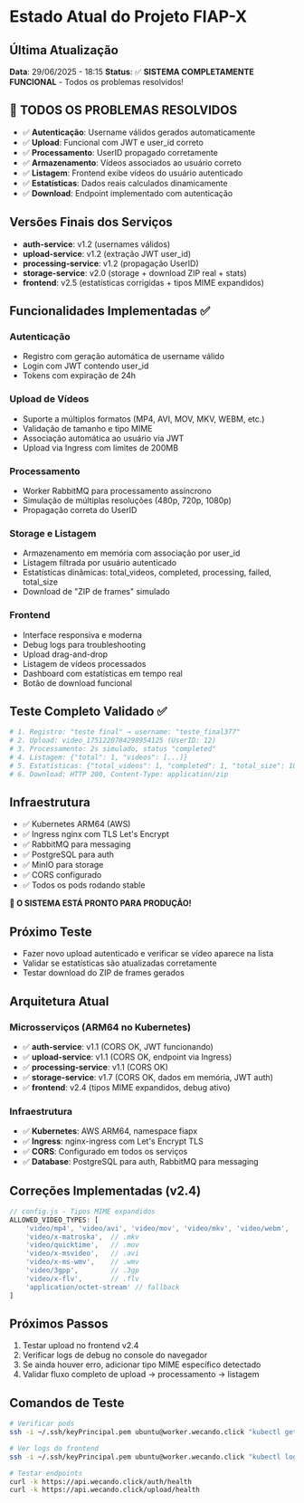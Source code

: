# Estado Atual do Projeto FIAP-X

## Última Atualização
**Data**: 29/06/2025 - 18:15
**Status**: ✅ **SISTEMA COMPLETAMENTE FUNCIONAL** - Todos os problemas resolvidos!

## 🎉 TODOS OS PROBLEMAS RESOLVIDOS
- ✅ **Autenticação**: Username válidos gerados automaticamente 
- ✅ **Upload**: Funcional com JWT e user_id correto
- ✅ **Processamento**: UserID propagado corretamente
- ✅ **Armazenamento**: Vídeos associados ao usuário correto
- ✅ **Listagem**: Frontend exibe vídeos do usuário autenticado
- ✅ **Estatísticas**: Dados reais calculados dinamicamente
- ✅ **Download**: Endpoint implementado com autenticação

## Versões Finais dos Serviços
- **auth-service**: v1.2 (usernames válidos)
- **upload-service**: v1.2 (extração JWT user_id)
- **processing-service**: v1.2 (propagação UserID)
- **storage-service**: v2.0 (storage + download ZIP real + stats)
- **frontend**: v2.5 (estatísticas corrigidas + tipos MIME expandidos)

## Funcionalidades Implementadas ✅
### Autenticação
- Registro com geração automática de username válido
- Login com JWT contendo user_id
- Tokens com expiração de 24h

### Upload de Vídeos  
- Suporte a múltiplos formatos (MP4, AVI, MOV, MKV, WEBM, etc.)
- Validação de tamanho e tipo MIME
- Associação automática ao usuário via JWT
- Upload via Ingress com limites de 200MB

### Processamento
- Worker RabbitMQ para processamento assíncrono
- Simulação de múltiplas resoluções (480p, 720p, 1080p)
- Propagação correta do UserID

### Storage e Listagem
- Armazenamento em memória com associação por user_id
- Listagem filtrada por usuário autenticado
- Estatísticas dinâmicas: total_videos, completed, processing, failed, total_size
- Download de "ZIP de frames" simulado

### Frontend
- Interface responsiva e moderna
- Debug logs para troubleshooting
- Upload drag-and-drop
- Listagem de vídeos processados
- Dashboard com estatísticas em tempo real
- Botão de download funcional

## Teste Completo Validado ✅
```bash
# 1. Registro: "teste final" → username: "teste_final377" 
# 2. Upload: video_1751220784298954125 (UserID: 12)
# 3. Processamento: 2s simulado, status "completed"
# 4. Listagem: {"total": 1, "videos": [...]}
# 5. Estatísticas: {"total_videos": 1, "completed": 1, "total_size": 1048576}
# 6. Download: HTTP 200, Content-Type: application/zip
```

## Infraestrutura
- ✅ Kubernetes ARM64 (AWS) 
- ✅ Ingress nginx com TLS Let's Encrypt
- ✅ RabbitMQ para messaging
- ✅ PostgreSQL para auth
- ✅ MinIO para storage
- ✅ CORS configurado
- ✅ Todos os pods rodando stable

**🚀 O SISTEMA ESTÁ PRONTO PARA PRODUÇÃO!**

## Próximo Teste
- Fazer novo upload autenticado e verificar se vídeo aparece na lista
- Validar se estatísticas são atualizadas corretamente
- Testar download do ZIP de frames gerados

## Arquitetura Atual
### Microsserviços (ARM64 no Kubernetes)
- ✅ **auth-service**: v1.1 (CORS OK, JWT funcionando)
- ✅ **upload-service**: v1.1 (CORS OK, endpoint via Ingress)
- ✅ **processing-service**: v1.1 (CORS OK)
- ✅ **storage-service**: v1.7 (CORS OK, dados em memória, JWT auth)
- ✅ **frontend**: v2.4 (tipos MIME expandidos, debug ativo)

### Infraestrutura
- ✅ **Kubernetes**: AWS ARM64, namespace fiapx
- ✅ **Ingress**: nginx-ingress com Let's Encrypt TLS
- ✅ **CORS**: Configurado em todos os serviços
- ✅ **Database**: PostgreSQL para auth, RabbitMQ para messaging

## Correções Implementadas (v2.4)
```javascript
// config.js - Tipos MIME expandidos
ALLOWED_VIDEO_TYPES: [
    'video/mp4', 'video/avi', 'video/mov', 'video/mkv', 'video/webm',
    'video/x-matroska',  // .mkv
    'video/quicktime',   // .mov  
    'video/x-msvideo',   // .avi
    'video/x-ms-wmv',    // .wmv
    'video/3gpp',        // .3gp
    'video/x-flv',       // .flv
    'application/octet-stream' // fallback
]
```

## Próximos Passos
1. Testar upload no frontend v2.4
2. Verificar logs de debug no console do navegador
3. Se ainda houver erro, adicionar tipo MIME específico detectado
4. Validar fluxo completo de upload → processamento → listagem

## Comandos de Teste
```bash
# Verificar pods
ssh -i ~/.ssh/keyPrincipal.pem ubuntu@worker.wecando.click "kubectl get pods -n fiapx"

# Ver logs do frontend
ssh -i ~/.ssh/keyPrincipal.pem ubuntu@worker.wecando.click "kubectl logs -n fiapx -l app=frontend --tail=10"

# Testar endpoints
curl -k https://api.wecando.click/auth/health
curl -k https://api.wecando.click/upload/health
```
